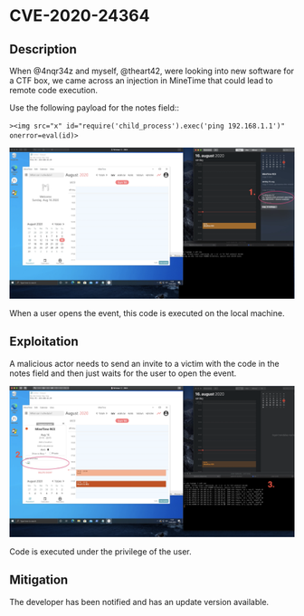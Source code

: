 # CVE-2020-24364

## Description
When @4nqr34z and myself, @theart42, were looking into new software for a CTF box, we came across
an injection in MineTime that could lead to remote code execution.

Use the following payload for the notes field::

`><img src="x" id="require('child_process').exec('ping 192.168.1.1')" onerror=eval(id)>`

![TimeLine](pictures/screen1.png)

When a user opens the event, this code is executed on the local machine.

## Exploitation
A malicious actor needs to send an invite to a victim with the code in the notes field and then
just waits for the user to open the event.

![TimeLine](pictures/screen2.png)

Code is executed under the privilege of the user.

## Mitigation
The developer has been notified and has an update version available.
